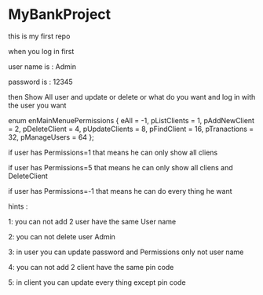 # MyBankProject
this is my first repo


when you log in first 


user name is : Admin



password  is :  12345






then Show All user and update or delete or what do you want and log in with  the user you want









enum enMainMenuePermissions { eAll = -1, pListClients = 1, pAddNewClient = 2, pDeleteClient = 4, pUpdateClients = 8, pFindClient = 16, pTranactions = 32, pManageUsers = 64 };





if user has Permissions=1  that means he can only show all cliens




if user has Permissions=5  that means he can only show all cliens and DeleteClient





if user has Permissions=-1  that means he can do every thing he want







hints :

1: you can not add 2 user have the same User name 



2: you can not delete user Admin


3:  in user you can update password and Permissions  only not user name



4:  you can not add 2 client  have the same pin code 


5: in client you can update every thing except pin code
